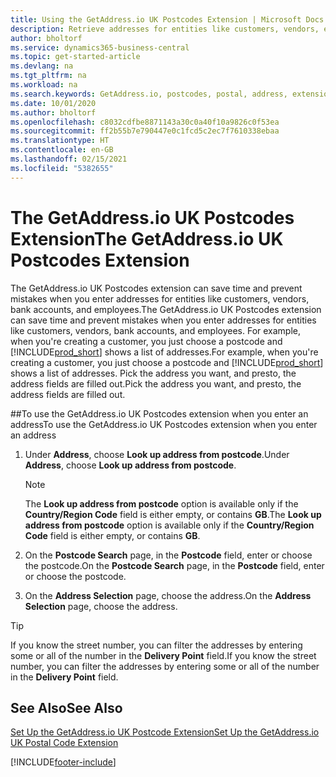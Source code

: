 ```yaml
---
title: Using the GetAddress.io UK Postcodes Extension | Microsoft Docs
description: Retrieve addresses for entities like customers, vendors, employees, and banks in the United Kingdom from the GetAddress.io service.
author: bholtorf
ms.service: dynamics365-business-central
ms.topic: get-started-article
ms.devlang: na
ms.tgt_pltfrm: na
ms.workload: na
ms.search.keywords: GetAddress.io, postcodes, postal, address, extension
ms.date: 10/01/2020
ms.author: bholtorf
ms.openlocfilehash: c8032cdfbe8871143a30c0a40f10a9826c0f53ea
ms.sourcegitcommit: ff2b55b7e790447e0c1fcd5c2ec7f7610338ebaa
ms.translationtype: HT
ms.contentlocale: en-GB
ms.lasthandoff: 02/15/2021
ms.locfileid: "5382655"
---
```

# <a name="the-getaddressio-uk-postcodes-extension"></a><span data-ttu-id="05bbf-103">The GetAddress.io UK Postcodes Extension</span><span class="sxs-lookup"><span data-stu-id="05bbf-103">The GetAddress.io UK Postcodes Extension</span></span>
<span data-ttu-id="05bbf-104">The GetAddress.io UK Postcodes extension can save time and prevent mistakes when you enter addresses for entities like customers, vendors, bank accounts, and employees.</span><span class="sxs-lookup"><span data-stu-id="05bbf-104">The GetAddress.io UK Postcodes extension can save time and prevent mistakes when you enter addresses for entities like customers, vendors, bank accounts, and employees.</span></span> <span data-ttu-id="05bbf-105">For example, when you're creating a customer, you just choose a postcode and [!INCLUDE[prod_short](../../includes/prod_short.md)] shows a list of addresses.</span><span class="sxs-lookup"><span data-stu-id="05bbf-105">For example, when you're creating a customer, you just choose a postcode and [!INCLUDE[prod_short](../../includes/prod_short.md)] shows a list of addresses.</span></span> <span data-ttu-id="05bbf-106">Pick the address you want, and presto, the address fields are filled out.</span><span class="sxs-lookup"><span data-stu-id="05bbf-106">Pick the address you want, and presto, the address fields are filled out.</span></span>  

##<a name="to-use-the-getaddressio-uk-postcodes-extension-when-you-enter-an-address"></a><span data-ttu-id="05bbf-107">To use the GetAddress.io UK Postcodes extension when you enter an address</span><span class="sxs-lookup"><span data-stu-id="05bbf-107">To use the GetAddress.io UK Postcodes extension when you enter an address</span></span>
1. <span data-ttu-id="05bbf-108">Under **Address**, choose **Look up address from postcode**.</span><span class="sxs-lookup"><span data-stu-id="05bbf-108">Under **Address**, choose **Look up address from postcode**.</span></span>  

    > [!NOTE]  
    >   <span data-ttu-id="05bbf-109">The **Look up address from postcode** option is available only if the **Country/Region Code** field is either empty, or contains **GB**.</span><span class="sxs-lookup"><span data-stu-id="05bbf-109">The **Look up address from postcode** option is available only if the **Country/Region Code** field is either empty, or contains **GB**.</span></span>
2. <span data-ttu-id="05bbf-110">On the **Postcode Search** page, in the **Postcode** field, enter or choose the postcode.</span><span class="sxs-lookup"><span data-stu-id="05bbf-110">On the **Postcode Search** page, in the **Postcode** field, enter or choose the postcode.</span></span>  
3. <span data-ttu-id="05bbf-111">On the **Address Selection** page, choose the address.</span><span class="sxs-lookup"><span data-stu-id="05bbf-111">On the **Address Selection** page, choose the address.</span></span>  

> [!TIP]  
>   <span data-ttu-id="05bbf-112">If you know the street number, you can filter the addresses by entering some or all of the number in the **Delivery Point** field.</span><span class="sxs-lookup"><span data-stu-id="05bbf-112">If you know the street number, you can filter the addresses by entering some or all of the number in the **Delivery Point** field.</span></span>


## <a name="see-also"></a><span data-ttu-id="05bbf-113">See Also</span><span class="sxs-lookup"><span data-stu-id="05bbf-113">See Also</span></span>
[<span data-ttu-id="05bbf-114">Set Up the GetAddress.io UK Postcode Extension</span><span class="sxs-lookup"><span data-stu-id="05bbf-114">Set Up the GetAddress.io UK Postal Code Extension</span></span>](uk-setup-postal-code-service.md)


[!INCLUDE[footer-include](../../includes/footer-banner.md)]
